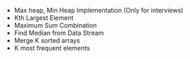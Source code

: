 - Max heap, Min Heap Implementation (Only for interviews)
- Kth Largest Element
- Maximum Sum Combination
- Find Median from Data Stream
- Merge K sorted arrays
- K most frequent elements
